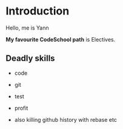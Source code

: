 Introduction
============

Hello, me is Yann

**My favourite CodeSchool path** is Electives.

Deadly skills
-------------

* code
* git
* test
* profit

* also killing github history with rebase etc
